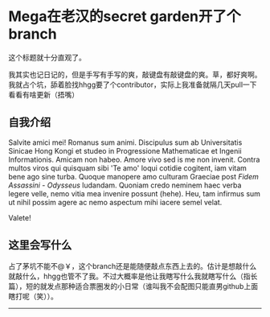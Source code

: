 # Mega在老汉的secret garden开了个branch

这个标题就十分直观了。

我其实也记日记的，但是手写有手写的爽，敲键盘有敲键盘的爽。草，都好爽啊。我就占个坑，舔着脸找hhgg要了个contributor，实际上我准备就隔几天pull一下看看有啥更新（捂嘴）

## 自我介绍

Salvite amici mei! Romanus sum animi. Discipulus sum ab Universitatis Sinicae Hong Kongi et studeo in Progressione Mathematicae et Ingenii Informationis. Amicam non habeo. Amore vivo sed is me non invenit. Contra multos viros qui quisquam sibi 'Te amo' loqui cotidie cogitent, iam vitam bene ago sine turba. Quoque manopere amo culturam Graeciae post *Fidem Assassini - Odysseus* ludandam. Quoniam credo neminem haec verba legere velle, nemo vitia mea invenire possunt (hehe). Heu, tam infirmus sum ut nihil possim agere ac nemo aspectum mihi iacere semel velat.

Valete!

## 这里会写什么

占了茅坑不能不@￥，这个branch还是能随便敲点东西上去的。估计是想敲什么就敲什么，hhgg也管不了我。不过大概率是他让我瞎写什么我就瞎写什么（指长篇），短的就发点那种适合票圈发的小日常（谁叫我不会配图只能直男github上面瞎打呢（笑））。

---

